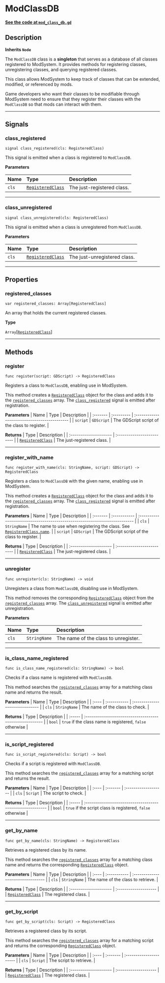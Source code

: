 # ModClassDB

[**See the code at `mod_class_db.gd`**](https://github.com/audse/mod-system/tree/main/addons/mod_system/autoload/mod_class_db.gd)

## Description

**Inherits `Node`**

The `ModClassDB` class is a **singleton** that serves as a database of all classes registered to ModSystem. It provides methods for registering classes, unregistering classes, and querying registered classes. 

This class allows ModSystem to keep track of classes that can be extended, modified, or referenced by mods.

Game developers who want their classes to be modifiable through ModSystem need to ensure that they register their classes with the `ModClassDB` so that mods can interact with them.

***

## Signals

### class_registered

```gdscript
signal class_registered(cls: RegisteredClass)
```

This signal is emitted when a class is registered to `ModClassDB`.

**Parameters**

| Name  | Type                   | Description                |
| :---- | :--------------------- | :------------------------- |
| `cls` | [`RegisteredClass`](#) | The just-registered class. |

***

### class_unregistered

```gdscript
signal class_unregistered(cls: RegisteredClass)
```

This signal is emitted when a class is unregistered from `ModClassDB`.

**Parameters**

| Name  | Type                   | Description                  |
| :---- | :--------------------- | :--------------------------- |
| `cls` | [`RegisteredClass`](#) | The just-unregistered class. |

---

## Properties

### registered_classes

```gdscript
var registered_classes: Array[RegisteredClass]
```

An array that holds the current registered classes.

**Type**

`Array`[[`RegisteredClass`](#)]

---

## Methods

### register

```gdscript
func register(script: GDScript) -> RegisteredClass
```

Registers a class to `ModClassDB`, enabling use in ModSystem.

This method creates a [`RegisteredClass`](#) object for the class and adds it to the [`registered_classes`](#registered_classes) array. The [`class_registered`](#class_registered) signal is emitted after registration.

**Parameters**
| Name     | Type       | Description                                   |
| :------- | :--------- | :-------------------------------------------- |
| `script` | `GDScript` | The GDScript script of the class to register. |

**Returns**
| Type                   | Description                |
| :--------------------- | :------------------------- |
| [`RegisteredClass`](#) | The just-registered class. |

***

### register_with_name

```gdscript
func register_with_name(cls: StringName, script: GDScript) -> RegisteredClass
```

Registers a class to `ModClassDB` with the given name, enabling use in ModSystem.

This method creates a [`RegisteredClass`](#) object for the class and adds it to the [`registered_classes`](#registered_classes) array. The [`class_registered`](#class_registered) signal is emitted after registration.

**Parameters**
| Name     | Type         | Description                                                                  |
| :------- | :----------- | :--------------------------------------------------------------------------- |
| `cls`    | `StringName` | The name to use when registering the class. See [`RegisteredClass.name`](#). |
| `script` | `GDScript`   | The GDScript script of the class to register.                                |

**Returns**
| Type                   | Description                |
| :--------------------- | :------------------------- |
| [`RegisteredClass`](#) | The just-registered class. |

***

### unregister

```gdscript
func unregister(cls: StringName) -> void
```

Unregisters a class from `ModClassDB`, disabling use in ModSystem.

This method removes the corresponding [`RegisteredClass`](#) object from the [`registered_classes`](#registered_classes) array. The [`class_unregistered`](#class_unregistered) signal is emitted after unregistration.

**Parameters**

| Name  | Type         | Description                          |
| :---- | :----------- | :----------------------------------- |
| `cls` | `StringName` | The name of the class to unregister. |

***

### is_class_name_registered

```gdscript
func is_class_name_registered(cls: StringName) -> bool
```

Checks if a class name is registered with `ModClassDB`.

This method searches the [`registered_classes`](#registered_classes) array for a matching class name and returns the result.

**Parameters**
| Name  | Type         | Description                     |
| :---- | :----------- | :------------------------------ |
| `cls` | `StringName` | The name of the class to check. |

**Returns**
| Type   | Description                                               |
| :----- | :-------------------------------------------------------- |
| `bool` | `true` if the class name is registered, `false` otherwise |

***

### is_script_registered

```gdscript
func is_script_registered(cls: Script) -> bool
```

Checks if a script is registered with `ModClassDB`.

This method searches the [`registered_classes`](#registered_classes) array for a matching script and returns the result.

**Parameters**
| Name  | Type     | Description          |
| :---- | :------- | :------------------- |
| `cls` | `Script` | The script to check. |

**Returns**
| Type   | Description                                                 |
| :----- | :---------------------------------------------------------- |
| `bool` | `true` if the script class is registered, `false` otherwise |

***

### get_by_name

```gdscript
func get_by_name(cls: StringName) -> RegisteredClass
```

Retrieves a registered class by its name.

This method searches the [`registered_classes`](#registered_classes) array for a matching class name and returns the corresponding [`RegisteredClass`](#) object.

**Parameters**
| Name  | Type         | Description                        |
| :---- | :----------- | :--------------------------------- |
| `cls` | `StringName` | The name of the class to retrieve. |

**Returns**
| Type                   | Description           |
| :--------------------- | :-------------------- |
| [`RegisteredClass`](#) | The registered class. |

***

### get_by_script

```gdscript
func get_by_script(cls: Script) -> RegisteredClass
```

Retrieves a registered class by its script.

This method searches the [`registered_classes`](#registered_classes) array for a matching script and returns the corresponding [`RegisteredClass`](#) object.

**Parameters**
| Name  | Type     | Description             |
| :---- | :------- | :---------------------- |
| `cls` | `Script` | The script to retrieve. |

**Returns**
| Type                   | Description           |
| :--------------------- | :-------------------- |
| [`RegisteredClass`](#) | The registered class. |
